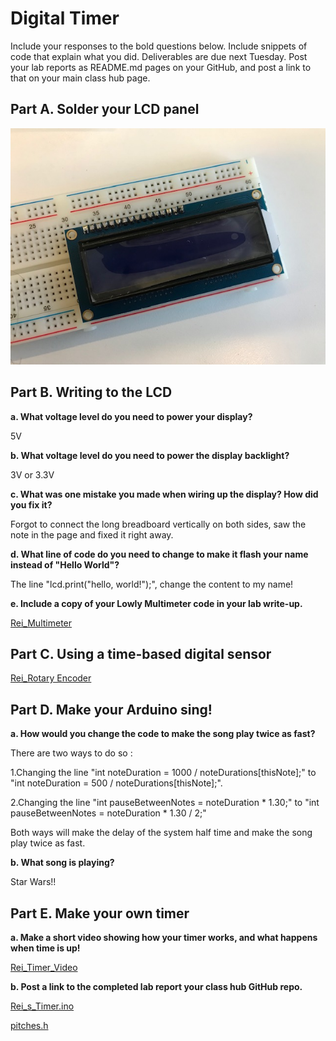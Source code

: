 # Digital Timer
 
Include your responses to the bold questions below. Include snippets of code that explain what you did. Deliverables are due next Tuesday. Post your lab reports as README.md pages on your GitHub, and post a link to that on your main class hub page.

## Part A. Solder your LCD panel

<img src="/Soldered LCD.jpeg">

## Part B. Writing to the LCD
 
**a. What voltage level do you need to power your display?**

5V

**b. What voltage level do you need to power the display backlight?**

3V or 3.3V 
  
**c. What was one mistake you made when wiring up the display? How did you fix it?**

Forgot to connect the long breadboard vertically on both sides, saw the note in the page and fixed it right away.

**d. What line of code do you need to change to make it flash your name instead of "Hello World"?**

The line "lcd.print("hello, world!");", change the content to my name!


**e. Include a copy of your Lowly Multimeter code in your lab write-up.**

[Rei_Multimeter](//github.com/wendy039474/IDD-Fa19-Lab2/blob/master/Rei_s_Multimeter.ino)

## Part C. Using a time-based digital sensor

[Rei_Rotary Encoder](//youtu.be/vLo9KCTesTw)


## Part D. Make your Arduino sing!

**a. How would you change the code to make the song play twice as fast?**

There are two ways to do so :

1.Changing the line "int noteDuration = 1000 / noteDurations[thisNote];" to "int noteDuration = 500 / noteDurations[thisNote];".
 
2.Changing the line "int pauseBetweenNotes = noteDuration * 1.30;" to "int pauseBetweenNotes = noteDuration * 1.30 / 2;"

Both ways will make the delay of the system half time and make the song play twice as fast.

**b. What song is playing?**

Star Wars!!

## Part E. Make your own timer

**a. Make a short video showing how your timer works, and what happens when time is up!**

[Rei_Timer_Video](//youtu.be/ikRYcHQ4fP0)

**b. Post a link to the completed lab report your class hub GitHub repo.**

[Rei_s_Timer.ino](//github.com/wendy039474/IDD-Fa19-Lab2/blob/master/Rei_s_Timer.ino)

[pitches.h](//github.com/wendy039474/IDD-Fa19-Lab2/blob/master/pitches.h)
